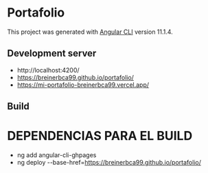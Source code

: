 # Portafolio

This project was generated with [Angular CLI](https://github.com/angular/angular-cli) version 11.1.4.

## Development server

* http://localhost:4200/
* https://breinerbca99.github.io/portafolio/
* https://mi-portafolio-breinerbca99.vercel.app/

## Build
# DEPENDENCIAS PARA EL BUILD
* ng add angular-cli-ghpages
* ng deploy --base-href=https://breinerbca99.github.io/portafolio/
